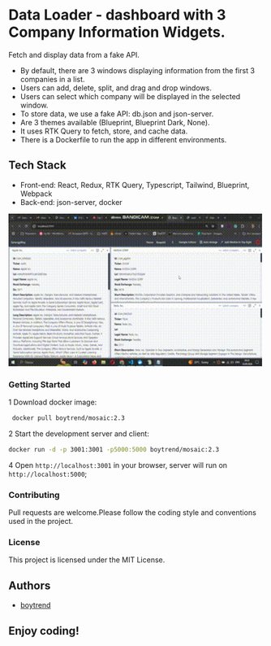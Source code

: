 # Data Loader - dashboard with 3 Company Information Widgets.

Fetch and display data from a fake API.

- By default, there are 3 windows displaying information from the first 3 companies in a list.
- Users can add, delete, split, and drag and drop windows.
- Users can select which company will be displayed in the selected window.
- To store data, we use a fake API: db.json and json-server.
- Are 3 themes available (Blueprint, Blueprint Dark, None).
- It uses RTK Query to fetch, store, and cache data.
- There is a Dockerfile to run the app in different environments.

## Tech Stack

- Front-end: React, Redux, RTK Query, Typescript, Tailwind, Blueprint, Webpack
- Back-end: json-server, docker

<img src="https://github.com/boytrend0108/react-mosaic/blob/master/public/images/sinergy.gif" alt="App Screenshot" width="500" height="300">

### Getting Started
1 Download docker image:

```bash
 docker pull boytrend/mosaic:2.3
```

2 Start the development server and client:

```bash
docker run -d -p 3001:3001 -p5000:5000 boytrend/mosaic:2.3
```

4 Open `http://localhost:3001` in your browser, server will run on `http://localhost:5000`;

### Contributing

Pull requests are welcome.Please follow the coding style and conventions used in the project.

### License

This project is licensed under the MIT License.

## Authors

- [boytrend](https://github.com/boytrend0108)

## Enjoy coding!
